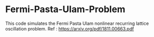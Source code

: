 # Fermi-Pasta-Ulam-Problem
This code simulates the Fermi Pasta Ulam nonlinear recurring lattice oscillation problem.
Ref : https://arxiv.org/pdf/1811.00663.pdf
